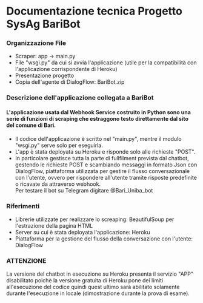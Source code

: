 # Documentazione tecnica Progetto SysAg BariBot

### Organizzazione File
- Scraper: app -> main.py<br />
- File "wsgi.py" da cui si avvia l'applicazione (utile per la compatibilità con l'applicazione corrispondente di Heroku)<br />
- Presentazione progetto
- Copia dell'agente di DialogFlow: BariBot.zip

### Descrizione dell'applicazione collegata a BariBot
#### L'applicazione usata dal Webhook Service costruito in Python sono una serie di funzioni di scraping che estraggono testo direttamente dal sito del comune di Bari.<br />
- Il codice dell'applicazione è scritto nel "main.py", mentre il modulo "wsgi.py" serve solo per eseguirla.<br />
- L'app è stata deployata su Heroku e risponde solo alle richieste "POST".<br />
- In particolare gestisce tutta la parte di fullfilment prevista dal chatbot, gestendo le richieste POST e scambiando messaggi in formato Json con DialogFlow, piattaforma utilizzata per gestire il flusso conversazionale con l'utente, ovvero per rispondere all'utente tramite risposte predefinite o ricavate da attraverso webhook.<br />
Per testare il bot su Telegram digitare @Bari_Uniba_bot<br />

### Riferimenti

- Librerie utilizzate per realizzare lo screaping: BeautifulSoup per l'estrazione della pagina HTML<br />
- Server su cui è stata deployata l'applicazione: Heroku<br />
- Piattaforma per la gestione del flusso della conversazione con l'utente: DialogFlow

### ATTENZIONE

La versione del chatbot in esecuzione su Heroku presenta il servizio "APP" disabilitato poichè la versione gratuita di Heroku pone dei limiti all'esecuzione del codice quindi quest ultimo sarà abilitato solamente durante l'esecuzione in locale (dimostrazione durante la prova di esame).
